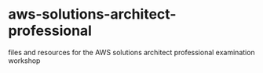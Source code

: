 # aws-solutions-architect-professional
files and resources for the AWS solutions architect professional examination workshop
